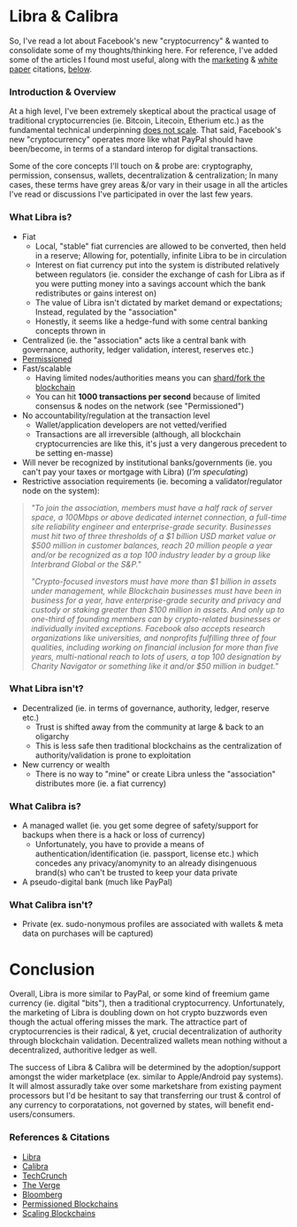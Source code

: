 # Libra & Calibra

So, I've read a lot about Facebook's new "cryptocurrency" & wanted to consolidate some of my thoughts/thinking here. For reference, I've added some of the articles I found most useful, along with the [marketing][1] & [white paper][2] citations, [below](#references--citations).

### Introduction & Overview
At a high level, I've been extremely skeptical about the practical usage of traditional cryptocurrencies (ie. Bitcoin, Litecoin, Etherium etc.) as the fundamental technical underpinning [does not scale](https://www.youtube.com/watch?v=s2XHyzPA9Zc). That said, Facebook's new "cryptocurrency" operates more like what PayPal should have been/become, in terms of a standard interop for digital transactions.

Some of the core concepts I'll touch on & probe are: cryptography, permission, consensus, wallets, decentralization & centralization; In many cases, these terms have grey areas &/or vary in their usage in all the articles I've read or discussions I've participated in over the last few years.

### What Libra is?
- Fiat 
  - Local, "stable" fiat currencies are allowed to be converted, then held in a reserve; Allowing for, potentially, infinite Libra to be in circulation
  - Interest on fiat currency put into the system is distributed relatively between regulators (ie. consider the exchange of cash for Libra as if you were putting money into a savings account which the bank redistributes or gains interest on)
  - The value of Libra isn't dictated by market demand or expectations; Instead, regulated by the "association"
  - Honestly, it seems like a hedge-fund with some central banking concepts thrown in
- Centralized (ie. the "association" acts like a central bank with governance, authority, ledger validation, interest, reserves etc.)
- [Permissioned](6)
- Fast/scalable
  - Having limited nodes/authorities means you can [shard/fork the blockchain][7]
  - You can hit **1000 transactions per second** because of limited consensus & nodes on the network (see "Permissioned")
- No accountability/regulation at the transaction level
  - Wallet/application developers are not vetted/verified
  - Transactions are all irreversible (although, all blockchain cryptocurrencies are like this, it's just a very dangerous precedent to be setting en-masse)
- Will never be recognized by institutional banks/governments (ie. you can't pay your taxes or mortgage with Libra) (*I'm speculating*)
- Restrictive association requirements (ie. becoming a validator/regulator node on the system):

> *"To join the association, members must have a half rack of server space, a 100Mbps or above dedicated internet connection, a full-time site reliability engineer and enterprise-grade security. Businesses must hit two of three thresholds of a $1 billion USD market value or $500 million in customer balances, reach 20 million people a year and/or be recognized as a top 100 industry leader by a group like Interbrand Global or the S&P."*
>
> *"Crypto-focused investors must have more than $1 billion in assets under management, while Blockchain businesses must have been in business for a year, have enterprise-grade security and privacy and custody or staking greater than $100 million in assets. And only up to one-third of founding members can by crypto-related businesses or individually invited exceptions. Facebook also accepts research organizations like universities, and nonprofits fulfilling three of four qualities, including working on financial inclusion for more than five years, multi-national reach to lots of users, a top 100 designation by Charity Navigator or something like it and/or $50 million in budget."*

### What Libra isn't?
- Decentralized (ie. in terms of governance, authority, ledger, reserve etc.)
  - Trust is shifted away from the community at large & back to an oligarchy
  - This is less safe then traditional blockchains as the centralization of authority/validation is prone to exploitation
- New currency or wealth
  - There is no way to "mine" or create Libra unless the "association" distributes more (ie. a fiat currency) 

### What Calibra is?
- A managed wallet (ie. you get some degree of safety/support for backups when there is a hack or loss of currency)
  - Unfortunately, you have to provide a means of authentication/identification (ie. passport, license etc.) which concedes any privacy/anomynity to an already disingenuous brand(s) who can't be trusted to keep your data private
- A pseudo-digital bank (much like PayPal)

### What Calibra isn't?
- Private (ex. sudo-nonymous profiles are associated with wallets & meta data on purchases will be captured)

# Conclusion

Overall, Libra is more similar to PayPal, or some kind of freemium game currency (ie. digital "bits"), then a traditional cryptocurrency. Unfortunately, the marketing of Libra is doubling down on hot crypto buzzwords even though the actual offering misses the mark. The attractice part of cryptocurrencies is their radical, & yet, crucial decentralization of authority through blockchain validation. Decentralized wallets mean nothing without a decentralized, authoritive ledger as well.

The success of Libra & Calibra will be determined by the adoption/support amongst the wider marketplace (ex. similar to Apple/Android pay systems). It will almost assuradly take over some marketshare from existing payment processors but I'd be hesitant to say that transferring our trust & control of any currency to corporatations, not governed by states, will benefit end-users/consumers.

### References & Citations
- [Libra][1]
- [Calibra][2]
- [TechCrunch][3]
- [The Verge][4]
- [Bloomberg][5]
- [Permissioned Blockchains][6]
- [Scaling Blockchains][7]

[1]: https://libra.org/
[2]: https://calibra.com/
[3]: https://techcrunch.com/2019/06/18/facebook-libra/
[4]: https://www.theverge.com/2019/6/26/18716326/facebook-libra-cryptocurrency-blockchain-irs-starbucks
[5]: https://www.bloomberg.com/news/articles/2019-06-18/better-than-bitcoin-facebook-unveils-libra-cryptocurrency
[6]: https://www.investopedia.com/terms/p/permissioned-blockchains.asp
[7]: https://www.youtube.com/watch?v=4CdO0olVfAA
